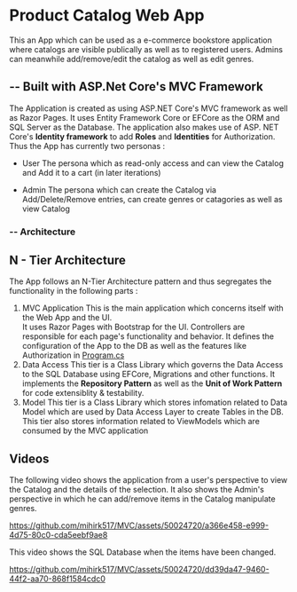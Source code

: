 # Product Catalog Web App

This an App which can be used as a e-commerce bookstore application where catalogs are visible publically as well as to registered users.
Admins can meanwhile add/remove/edit the catalog as well as edit genres.

## -- Built with ASP.Net Core's MVC Framework
The Application is created as using ASP.NET Core's MVC framework as well as Razor Pages. It uses Entity Framework Core or EFCore as the ORM and SQL Server as the Database.
The application also makes use of ASP. NET Core's **Identity framework** to add **Roles** and **Identities** for Authorization. Thus the App has currently two personas :
 * User 
	The persona which as read-only access and can view the Catalog and Add it to a cart (in later iterations)

 * Admin
	The persona which can create the Catalog via Add/Delete/Remove entries, can create genres or catagories as well as view Catalog

### -- Architecture 

## N - Tier Architecture

The App follows an N-Tier Architecture pattern and thus segregates the functionality in the following parts :

1. MVC Application
	This is the main application which concerns itself with the Web App and the UI.		
    It uses Razor Pages with Bootstrap for the UI.
    Controllers are responsible for each page's functionality and behavior.
    It defines the configuration of the App to the DB as well as the features like Authorization in [Program.cs](../Program.cs)
2. Data Access
	This tier is a Class Library which governs the Data Access to the SQL Database using EFCore, Migrations and other functions. 
    It implements the **Repository Pattern** as well as the **Unit of Work Pattern** for code extensiblity & testability.
3. Model
	This tier is a Class Library which stores infomation related to Data Model which are used by Data Access Layer to create Tables in the DB.
    This tier also stores information related to ViewModels which are consumed by the MVC application

## Videos

The following video shows the application from a user's perspective to view the Catalog and the details of the selection. It also shows the Admin's perspective in which he can add/remove items in the Catalog manipulate genres.

https://github.com/mihirk517/MVC/assets/50024720/a366e458-e999-4d75-80c0-cda5eebf9ae8

This video shows the SQL Database when the items have been changed.

https://github.com/mihirk517/MVC/assets/50024720/dd39da47-9460-44f2-aa70-868f1584cdc0


